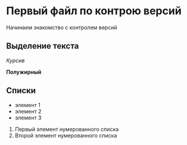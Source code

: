 # Первый файл по контрою версий

Начинаем знакомство с контролем версий

## Выделение текста

*Курсив*

**Полужирный**

## Списки

* элемент 1
* элемент 2
* элемент 3

1. Первый элемент нумерованного списка
2. Второй элемент нумерованного списка